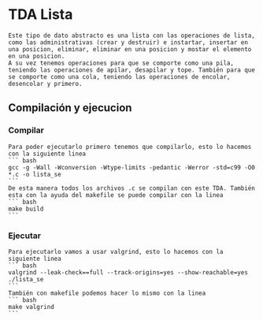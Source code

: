# TDA Lista

    Este tipo de dato abstracto es una lista con las operaciones de lista, como las administrativas (crear y destruir) e instartar, insertar en una posicion, eliminar, eliminar en una posicion y mostar el elemento en una posicion.
    A su vez tenemos operaciones para que se comporte como una pila, teniendo las operaciones de apilar, desapilar y tope. También para que se comporte como una cola, teniendo las operaciones de encolar, desencolar y primero.

## Compilación y ejecucion

### Compilar
    
    Para poder ejecutarlo primero tenemos que compilarlo, esto lo hacemos con la siguiente linea
    ``` bash
    gcc -g -Wall -Wconversion -Wtype-limits -pedantic -Werror -std=c99 -O0 *.c -o lista_se 
    ```
    De esta manera todos los archivos .c se compilan con este TDA. También esta con la ayuda del makefile se puede compilar con la linea
    ``` bash
    make build
    ```
    
### Ejecutar

    Para ejecutarlo vamos a usar valgrind, esto lo hacemos con la siguiente linea
    ``` bash
    valgrind --leak-check==full --track-origins=yes --show-reachable=yes ./lista_se
    ```
    También con makefile podemos hacer lo mismo con la linea
    ``` bash
    make valgrind
    ```
